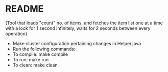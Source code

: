 README
======

(Tool that loads "count" no. of items, and fetches the item list one at a
time with a lock for 1 second infinitely, waits for 2 seconds between
every operation)

- Make cluster configuration pertaining changes in Helper.java
- Run the following commands:
- To compile: make compile
- To run: make run
- To clean: make clean
